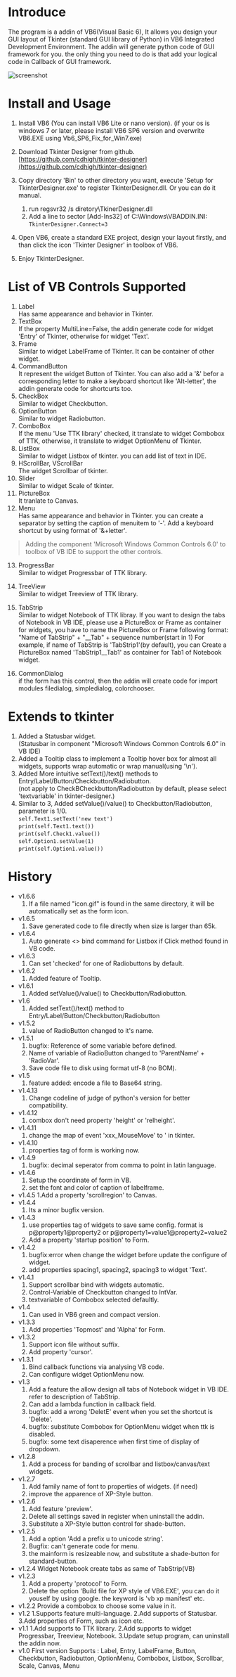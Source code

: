 # Introduce
The program is a addin of VB6(Visual Basic 6), It allows you design your GUI layout of Tkinter (standard GUI library of Python) in VB6 Integrated Development Environment.
The addin will generate python code of GUI framework for you. the only thing you need to do is that add your logical code in Callback of GUI framework.

![screenshot](https://raw.githubusercontent.com/cdhigh/tkinter-designer/master/Setup/Screenshots/TkinterDesigner_ScrPrnt_EN.JPG)

# Install and Usage
1. Install VB6 (You can install VB6 Lite or nano version).
    (if your os is windows 7 or later, please install VB6 SP6 version and 
    overwrite VB6.EXE using Vb6_SP6_Fix_for_Win7.exe)
    
2. Download Tkinter Designer from github.
    [https://github.com/cdhigh/tkinter-designer](https://github.com/cdhigh/tkinter-designer)
    
3. Copy directory 'Bin' to other directory you want, execute 'Setup for TkinterDesigner.exe' to register TkinterDesigner.dll.   Or you can do it manual.
    1. run regsvr32 /s diretory\TkinerDesigner.dll   
    2. Add a line to sector [Add-Ins32] of C:\Windows\VBADDIN.INI:   
       `TkinterDesigner.Connect=3`

4. Open VB6, create a standard EXE project, design your layout firstly,
    and than click the icon 'Tkinter Designer' in toolbox of VB6.
    
5. Enjoy TkinterDesigner.

# List of VB Controls Supported
1. Label    
    Has same appearance and behavior in Tkinter.
2. TextBox    
    If the property MultiLine=False, the addin generate code for widget
    'Entry' of Tkinter, otherwise for widget 'Text'.
3. Frame    
    Similar to widget LabelFrame of Tkinter. It can be container of other
    widget.
4. CommandButton    
    It represent the widget Button of Tkinter.
    You can also add a '&' befor a corresponding letter to make a keyboard
    shortcut like 'Alt-letter', the addin generate code for shortcurts too.
5. CheckBox    
    Similar to widget Checkbutton.
6. OptionButton    
    Similar to widget Radiobutton.
7. ComboBox    
    If the menu 'Use TTK library' checked, it translate to widget Combobox
    of TTK, otherwise, it translate to widget OptionMenu of Tkinter.
8. ListBox    
    Similar to widget Listbox of tkinter. you can add list of text in IDE.
9. HScrollBar, VScrollBar    
    The widget Scrollbar of tkinter.
10. Slider    
    Similar to widget Scale of tkinter.
11. PictureBox    
    It tranlate to Canvas.
12. Menu    
    Has same appearance and behavior in Tkinter.
    you can create a separator by setting the caption of menuitem to '-'.
    Add a keyboard shortcut by using format of '&+letter'.
    
> Adding the component 'Microsoft Windows Common Controls 6.0' to toolbox of VB IDE to support the other controls.

13. ProgressBar    
    Similar to widget Progressbar of TTK library.
14. TreeView    
    Similar to widget Treeview of TTK library.
15. TabStrip    
    Similar to widget Notebook of TTK libray.
    If you want to design the tabs of Notebook in VB IDE, please use a
    PictureBox or Frame as container for widgets, you have to name the 
    PictureBox or Frame following format:
    "Name of TabStrip" + "\__Tab" + sequence number(start in 1)
    For example, if name of TabStrip is 'TabStrip1'(by default), you can
    Create a PictureBox named 'TabStrip1\__Tab1' as container for Tab1 of 
    Notebook widget.

16. CommonDialog    
    if the form has this control, then the addin will create code for 
    import modules filedialog, simpledialog, colorchooser.    

# Extends to tkinter
1. Added a Statusbar widget.  
   (Statusbar in component "Microsoft Windows Common Controls 6.0" in VB IDE)
2. Added a Tooltip class to implement a Tooltip hover box for almost all widgets, supports wrap automatic or wrap manual(using '\n').
3. Added More intuitive setText()/text() methods to Entry/Label/Button/Checkbutton/Radiobutton.    
   (not apply to CheckBCheckbutton/Radiobutton by default, please select 'textvariable' in tkinter-designer.)
4. Similar to 3, Added setValue()/value() to Checkbutton/Radiobutton, parameter is 1/0.   
   `self.Text1.setText('new text')`    
   `print(self.Text1.text())`    
   `print(self.Check1.value())`    
   `self.Option1.setValue(1)`    
   `print(self.Option1.value())`    

# History
*  v1.6.6
    1. If a file named "icon.gif" is found in the same directory, it will be automatically set as the form icon.
*  v1.6.5
    1. Save generated code to file directly when size is larger than 65k.
*  v1.6.4
    1. Auto generate <<ListboxSelect>> bind command for Listbox if Click method found in VB code.
* v1.6.3
    1. Can set 'checked' for one of Radiobuttons by default.
* v1.6.2
    1. Added feature of Tooltip.
* v1.6.1
    1. Added setValue()/value() to Checkbutton/Radiobutton.
* v1.6
    1. Added setText()/text() method to Entry/Label/Button/Checkbutton/Radiobutton
* v1.5.2
    1. value of RadioButton changed to it's name.
* v1.5.1
    1. bugfix: Reference of some variable before defined. 
    2. Name of variable of RadioButton changed to 'ParentName' + 'RadioVar'.
    3. Save code file to disk using format utf-8 (no BOM).
* v1.5
    1. feature added: encode a file to Base64 string.
* v1.4.13
    1. Change codeline of judge of python's version for better compatibility.
* v1.4.12
    1. combox don't need property 'height' or 'relheight'.
* v1.4.11
    1. change the map of event 'xxx_MouseMove' to '<Motin> in tkinter.
* v1.4.10
    1. properties tag of form is working now.
* v1.4.9
    1. bugfix: decimal seperator from comma to point in latin language.
* v1.4.6
    1. Setup the coordinate of form in VB.
    2. set the font and color of caption of labelframe.
* v1.4.5
    1.Add a property 'scrollregion' to Canvas.
* v1.4.4
    1. Its a minor bugfix version.
* v1.4.3
    1. use properties tag of widgets to save same config. format is 
       p@property1@property2 or p@property1=value1@property2=value2
    2. Add a property 'startup position' to Form.
* v1.4.2
    1. bugfix:error when change the widget before update the configure of 
       widget.
    2. add properties spacing1, spacing2, spacing3 to widget 'Text'.
* v1.4.1
    1. Support scrollbar bind with widgets automatic.
    2. Control-Variable of Checkbutton changed to IntVar.
    3. textvariable of Combobox selected defaultly.
* v1.4
    1. Can used in VB6 green and compact version.
* v1.3.3
    1. Add properties 'Topmost' and 'Alpha' for Form.
* v1.3.2
    1. Support icon file without suffix.
    2. Add property 'cursor'.
* v1.3.1
    1. Bind callback functions via analysing VB code.
    2. Can configure widget OptionMenu now.
* v1.3
    1. Add a feature the allow design all tabs of Notebook widget in VB IDE.
       refer to description of TabStrip.
    2. Can add a lambda function in callback field.
    3. bugfix: add a wrong 'DeletE' event when you set the shortcut is 'Delete'.
    4. bugfix: substitute Combobox for OptionMenu widget when ttk is disabled.
    5. bugfix: some text disaperence when first time of display of dropdown.
* v1.2.8
    1. Add a process for banding of scrollbar and listbox/canvas/text widgets.
* v1.2.7
    1. Add family name of font to properties of widgets. (if need)
    2. improve the apparence of XP-Style button.
* v1.2.6
    1. Add feature 'preview'.
    2. Delete all settings saved in register when uninstall the addin.
    3. Substitute a XP-Style button control for shade-button.
* v1.2.5
    1. Add a option 'Add a prefix u to unicode string'.
    2. Bugfix: can't generate code for menu.
    3. the mainform is resizeable now, and substitute a shade-button for standard-button.
* v1.2.4
    Widget Notebook create tabs as same of TabStrip(VB)
* v1.2.3
    1. Add a property 'protocol' to Form.
    2. Delete the option 'Build file for XP style of VB6.EXE', you can do it
       youself by using google. the keyword is 'vb xp manifest' etc.
* v1.2.2
    Provide a combobox to choose some value in it.
* v1.2
    1.Supports feature multi-language.
    2.Add supports of Statusbar.
    3.Add properties of Form, such as icon etc.
* v1.1
    1.Add supports to TTK library.
    2.Add supports to widget Progressbar, Treeview, Notebook.
    3.Update setup program, can uninstall the addin now.
* v1.0 First version
    Supports : Label, Entry, LabelFrame, Button, Checkbutton, Radiobutton,
    OptionMenu, Combobox, Listbox, Scrollbar, Scale, Canvas, Menu

